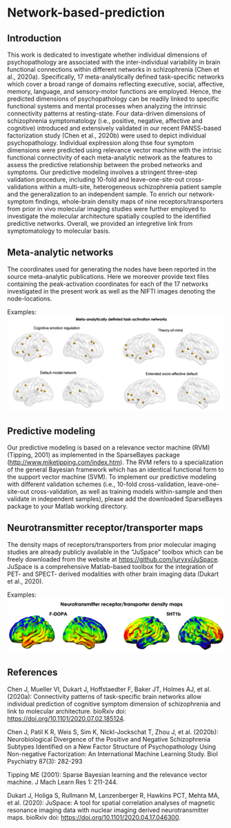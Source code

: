 # Network-based-prediction

## Introduction

This work is dedicated to investigate whether individual dimensions of psychopathology are associated with the inter-individual variability in brain functional connections within different networks in schizophrenia (Chen et al., 2020a). Specifically, 17 meta-analytically defined task-specific networks which cover a broad range of domains reflecting executive, social, affective, memory, language, and sensory-motor functions are employed. Hence, the predicted dimensions of psychopathology can be readily linked to specific functional systems and mental processes when analyzing the intrinsic connectivity patterns at resting-state. Four data-driven dimensions of schizophrenia symptomatology (i.e., positive, negative, affective and cognitive) introduced and extensively validated in our recent PANSS-based factorization study (Chen et al., 2020b) were used to depict individual psychopathology. Individual explression along thse four symptom dimensions were predicted using relevance vector machine with the intrisic functional connectivity of each meta-analytic network as the features to assess the predictive relationship between the probed networks and symptoms. Our predictive modeling involves a stringent three-step validation procedure, including 10-fold and leave-one-site-out cross-validations within a multi-site, heterogeneous schizophrenia patient sample and the generalization to an independent sample. To enrich our network-symptom findings, whole-brain density maps of nine receptors/transporters from prior in vivo molecular imaging studies were further employed to investigate the molecular architecture spatially coupled to the identified predictive networks. Overall, we provided an integretive link from symptomatology to molecular basis. 

## Meta-analytic networks 
The coordinates used for generating the nodes have been reported in the source meta-analytic publications. Here we moreover provide text files containing the peak-activation coordinates for each of the 17 networks investigated in the present work as well as the NIFTI images denoting the node-locations.

Examples:
![Image text](https://github.com/JiAllen/Network-based-prediction/raw/master/Image/NetworkExamples.tif)

## Predictive modeling 
Our predictive modeling is based on a relevance vector machine (RVM) (Tipping, 2001) as implemented in the SparseBayes package (http://www.miketipping.com/index.htm). The RVM refers to a specialization of the general Bayesian framework which has an identical functional form to the support vector machine (SVM). To implement our predictive modeling with different validation schemes (i.e., 10-fold cross-validation, leave-one-site-out cross-validation, as well as training models within-sample and then validate in independent samples), please add the downloaded SparseBayes package to your Matlab working directory. 
 

## Neurotransmitter receptor/transporter maps
The density maps of receptors/transporters from prior molecular imaging studies are already publicly available in the “JuSpace” toolbox which can be freely downloaded from the website at https://github.com/juryxy/JuSpace. JuSpace is a comprehensive Matlab-based toolbox for the integration of PET- and SPECT- derived modalities with other brain imaging data (Dukart et al., 2020). 

Examples:
![Image text](https://github.com/JiAllen/Network-based-prediction/raw/master/Image/ReceptorMapExamples.tif)

## References

Chen J, Mueller VI, Dukart J, Hoffstaedter F, Baker JT, Holmes AJ, et al. (2020a): Connectivity patterns of task-specific brain networks allow individual prediction of cognitive symptom dimension of schizophrenia and link to molecular architecture. bioRxiv doi: https://doi.org/10.1101/2020.07.02.185124.

Chen J, Patil K R, Weis S, Sim K, Nickl-Jockschat T, Zhou J, et al. (2020b): Neurobiological Divergence of the Positive and Negative Schizophrenia Subtypes Identified on a New Factor Structure of Psychopathology Using Non-negative Factorization: An International Machine Learning Study. Biol Psychiatry 87(3): 282-293 

Tipping ME (2001): Sparse Bayesian learning and the relevance vector machine. J Mach Learn Res 1: 211-244. 

Dukart J, Holiga S, Rullmann M, Lanzenberger R, Hawkins PCT, Mehta MA, et al. (2020): JuSpace: A tool for spatial correlation analyses of magnetic resonance imaging data with nuclear imaging derived neurotransmitter maps. bioRxiv doi: https://doi.org/10.1101/2020.04.17.046300. 

